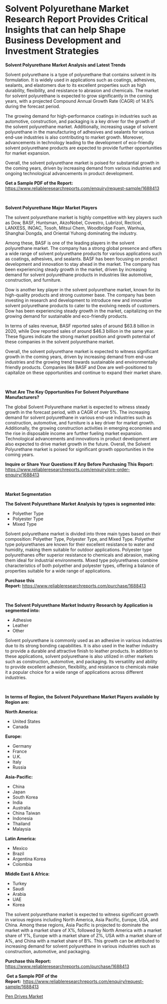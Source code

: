 <p><h1>Solvent Polyurethane Market Research Report Provides Critical Insights that can help Shape Business Development and Investment Strategies</h1></p><p><strong>Solvent Polyurethane Market Analysis and Latest Trends</strong></p>
<p><p>Solvent polyurethane is a type of polyurethane that contains solvent in its formulation. It is widely used in applications such as coatings, adhesives, sealants, and elastomers due to its excellent properties such as high durability, flexibility, and resistance to abrasion and chemicals. The market for solvent polyurethane is expected to grow significantly in the coming years, with a projected Compound Annual Growth Rate (CAGR) of 14.8% during the forecast period.</p><p>The growing demand for high-performance coatings in industries such as automotive, construction, and packaging is a key driver for the growth of the solvent polyurethane market. Additionally, increasing usage of solvent polyurethane in the manufacturing of adhesives and sealants for various end-use industries is also contributing to market growth. Moreover, advancements in technology leading to the development of eco-friendly solvent polyurethane products are expected to provide further opportunities for market expansion.</p><p>Overall, the solvent polyurethane market is poised for substantial growth in the coming years, driven by increasing demand from various industries and ongoing technological advancements in product development.</p></p>
<p><strong>Get a Sample PDF of the Report:&nbsp;</strong> <a href="https://www.reliableresearchreports.com/enquiry/request-sample/1688413">https://www.reliableresearchreports.com/enquiry/request-sample/1688413</a></p>
<p>&nbsp;</p>
<p><strong>Solvent Polyurethane Major Market Players</strong></p>
<p><p>The solvent polyurethane market is highly competitive with key players such as Dow, BASF, Huntsman, AkzoNobel, Covestro, Lubrizol, Recticel, LANXESS, INOAC, Tosoh, Mitsui Chem, Woodbridge Foam, Wanhua, Shanghai Dongda, and Oriental Yuhong dominating the industry.</p><p>Among these, BASF is one of the leading players in the solvent polyurethane market. The company has a strong global presence and offers a wide range of solvent polyurethane products for various applications such as coatings, adhesives, and sealants. BASF has been focusing on product development and innovation to stay ahead in the market. The company has been experiencing steady growth in the market, driven by increasing demand for solvent polyurethane products in industries like automotive, construction, and furniture.</p><p>Dow is another key player in the solvent polyurethane market, known for its high-quality products and strong customer base. The company has been investing in research and development to introduce new and innovative solvent polyurethane products to cater to the evolving needs of customers. Dow has been experiencing steady growth in the market, capitalizing on the growing demand for sustainable and eco-friendly products.</p><p>In terms of sales revenue, BASF reported sales of around $63.8 billion in 2020, while Dow reported sales of around $46.3 billion in the same year. These figures indicate the strong market position and growth potential of these companies in the solvent polyurethane market.</p><p>Overall, the solvent polyurethane market is expected to witness significant growth in the coming years, driven by increasing demand from end-use industries and the growing trend towards sustainable and environmentally friendly products. Companies like BASF and Dow are well-positioned to capitalize on these opportunities and continue to expand their market share.</p></p>
<p>&nbsp;</p>
<p><strong>What Are The Key Opportunities For Solvent Polyurethane Manufacturers?</strong></p>
<p><p>The global Solvent Polyurethane market is expected to witness steady growth in the forecast period, with a CAGR of over 5%. The increasing demand for solvent polyurethane in various end-use industries such as construction, automotive, and furniture is a key driver for market growth. Additionally, the growing construction activities in emerging economies and the rise in disposable income are further fueling market expansion. Technological advancements and innovations in product development are also expected to drive market growth in the future. Overall, the Solvent Polyurethane market is poised for significant growth opportunities in the coming years.</p></p>
<p><strong>Inquire or Share Your Questions If Any Before Purchasing This Report:</strong> <a href="https://www.reliableresearchreports.com/enquiry/pre-order-enquiry/1688413">https://www.reliableresearchreports.com/enquiry/pre-order-enquiry/1688413</a></p>
<p>&nbsp;</p>
<p><strong>Market Segmentation</strong></p>
<p><strong>The Solvent Polyurethane Market Analysis by types is segmented into:</strong></p>
<p><ul><li>Polyether Type</li><li>Polyester Type</li><li>Mixed Type</li></ul></p>
<p><p>Solvent polyurethane market is divided into three main types based on their composition: Polyether Type, Polyester Type, and Mixed Type. Polyether type polyurethanes are known for their excellent resistance to water and humidity, making them suitable for outdoor applications. Polyester type polyurethanes offer superior resistance to chemicals and abrasion, making them ideal for industrial environments. Mixed type polyurethanes combine characteristics of both polyether and polyester types, offering a balance of properties suitable for a wide range of applications.</p></p>
<p><strong>Purchase this Report:&nbsp;</strong><a href="https://www.reliableresearchreports.com/purchase/1688413">https://www.reliableresearchreports.com/purchase/1688413</a></p>
<p>&nbsp;</p>
<p><strong>The Solvent Polyurethane Market Industry Research by Application is segmented into:</strong></p>
<p><ul><li>Adhesive</li><li>Leather</li><li>Other</li></ul></p>
<p><p>Solvent polyurethane is commonly used as an adhesive in various industries due to its strong bonding capabilities. It is also used in the leather industry to provide a durable and attractive finish to leather products. In addition to these applications, solvent polyurethane is also utilized in other markets such as construction, automotive, and packaging. Its versatility and ability to provide excellent adhesion, flexibility, and resistance to chemicals make it a popular choice for a wide range of applications across different industries.</p></p>
<p>&nbsp;</p>
<p><strong>In terms of Region, the Solvent Polyurethane Market Players available by Region are:</strong></p>
<p>
    <p> <strong> North America: </strong>
        <ul>
            <li>United States</li>
            <li>Canada</li>
        </ul>
        </p> 
    <p> <strong> Europe: </strong>
        <ul>
            <li>Germany</li>
            <li>France</li>
            <li>U.K.</li>
            <li>Italy</li>
            <li>Russia</li>
        </ul>
        </p> 
    <p> <strong> Asia-Pacific: </strong>
        <ul>
            <li>China</li>
            <li>Japan</li>
            <li>South Korea</li>
            <li>India</li>
            <li>Australia</li>
            <li>China Taiwan</li>
            <li>Indonesia</li>
            <li>Thailand</li>
            <li>Malaysia</li>
        </ul>
        </p> 
    <p> <strong> Latin America: </strong>
        <ul>
            <li>Mexico</li>
            <li>Brazil</li>
            <li>Argentina Korea</li>
            <li>Colombia</li>
        </ul>
        </p> 
    <p> <strong> Middle East & Africa: </strong>
        <ul>
            <li>Turkey</li>
            <li>Saudi</li>
            <li>Arabia</li>
            <li>UAE</li>
            <li>Korea</li>
        </ul>
    </p>
    </p>
<p><p>The solvent polyurethane market is expected to witness significant growth in various regions including North America, Asia Pacific, Europe, USA, and China. Among these regions, Asia Pacific is projected to dominate the market with a market share of X%, followed by North America with a market share of Y%, Europe with a market share of Z%, USA with a market share of A%, and China with a market share of B%. This growth can be attributed to increasing demand for solvent polyurethane in various industries such as construction, automotive, and packaging.</p></p>
<p><strong>Purchase this Report: </strong><a href="https://www.reliableresearchreports.com/purchase/1688413">https://www.reliableresearchreports.com/purchase/1688413</a></p>
<p>&nbsp;<strong>Get a Sample PDF of the Report:&nbsp;&nbsp;</strong><a href="https://www.reliableresearchreports.com/enquiry/request-sample/1688413">https://www.reliableresearchreports.com/enquiry/request-sample/1688413</a></p>
<p><strong></strong></p>
<p><p><a href="https://gamy-alyssum-396.notion.site/Pen-Drives-Market-Size-Growth-and-Forecast-from-2024-2031-5ae4b0d9dd5d43feac7c438eb5850cac">Pen Drives Market</a></p></p>